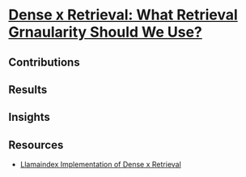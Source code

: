 # [Dense x Retrieval: What Retrieval Grnaularity Should We Use?](https://arxiv.org/pdf/2312.06648.pdf)

## Contributions

## Results

## Insights

## Resources
- [Llamaindex Implementation of Dense x Retrieval](https://github.com/run-llama/llama_index/tree/main/llama-index-packs/llama-index-packs-dense-x-retrieval)